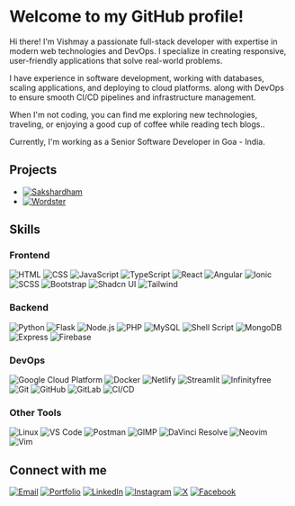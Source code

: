 # Welcome to my GitHub profile! 

Hi there! I'm Vishmay a passionate full-stack developer with expertise in modern web technologies and DevOps. I specialize in creating responsive, user-friendly applications that solve real-world problems.

I have experience in software development, working with databases, scaling applications, and deploying to cloud platforms. along with DevOps to ensure smooth CI/CD pipelines and infrastructure management.

When I'm not coding, you can find me exploring new technologies, traveling, or enjoying a good cup of coffee while reading tech blogs..

Currently, I'm working as a Senior Software Developer in Goa - India.

## Projects
- [![Sakshardham](https://img.shields.io/badge/-sakshardham-123c76?logo=react&logoColor=white)](https://sakshardham.org/)
- [![Wordster](https://img.shields.io/badge/-wordster-1f2937?logo=react&logoColor=white)](https://github.com/vishmaycode/wordster)

## Skills

### Frontend
![HTML](https://img.shields.io/badge/-HTML-orange?logo=html5&logoColor=white)   ![CSS](https://img.shields.io/badge/-CSS-blue?logo=css3&logoColor=white)   ![JavaScript](https://img.shields.io/badge/-JavaScript-yellow?logo=javascript&logoColor=white)   ![TypeScript](https://img.shields.io/badge/-TypeScript-blue?logo=typescript&logoColor=white)   ![React](https://img.shields.io/badge/-React-78934b?logo=react&logoColor=white)   ![Angular](https://img.shields.io/badge/-Angular-red?logo=angular&logoColor=white)   ![Ionic](https://img.shields.io/badge/-Ionic-3880FF?logo=ionic&logoColor=white)   ![SCSS](https://img.shields.io/badge/-SCSS-CC6699?logo=sass&logoColor=white)   ![Bootstrap](https://img.shields.io/badge/-Bootstrap-7952B3?logo=bootstrap&logoColor=white)   ![Shadcn UI](https://img.shields.io/badge/-Shadcn_UI-black?logo=shadcnui&logoColor=white)   ![Tailwind](https://img.shields.io/badge/-Tailwind-06B6D4?logo=tailwindcss&logoColor=white)

### Backend
![Python](https://img.shields.io/badge/-Python-3776AB?logo=python&logoColor=white)   ![Flask](https://img.shields.io/badge/-Flask-000000?logo=flask&logoColor=white)   ![Node.js](https://img.shields.io/badge/-Node.js-339933?logo=node.js&logoColor=white)   ![PHP](https://img.shields.io/badge/-PHP-777BB4?logo=php&logoColor=white)   ![MySQL](https://img.shields.io/badge/-MySQL-4479A1?logo=mysql&logoColor=white)   ![Shell Script](https://img.shields.io/badge/-Shell_Script-black?logo=gnu-bash&logoColor=white)   ![MongoDB](https://img.shields.io/badge/-MongoDB-47A248?logo=mongodb&logoColor=white)   ![Express](https://img.shields.io/badge/-Express-000000?logo=express&logoColor=white)   ![Firebase](https://img.shields.io/badge/-Firebase-FFCA28?logo=firebase&logoColor=white)

### DevOps
![Google Cloud Platform](https://img.shields.io/badge/-Google_Cloud_Platform-4285F4?logo=googlecloud&logoColor=white)   ![Docker](https://img.shields.io/badge/-Docker-2496ED?logo=docker&logoColor=white)   ![Netlify](https://img.shields.io/badge/-Netlify-00C7B7?logo=netlify&logoColor=white)   ![Streamlit](https://img.shields.io/badge/-Streamlit-FF4B4B?logo=streamlit&logoColor=white)   ![Infinityfree](https://img.shields.io/badge/-Infinityfree-009688?logo=internetcomputer&logoColor=white)   ![Git](https://img.shields.io/badge/-Git-F05032?logo=git&logoColor=white)   ![GitHub](https://img.shields.io/badge/-GitHub-181717?logo=github&logoColor=white)   ![GitLab](https://img.shields.io/badge/-GitLab-FC6D26?logo=gitlab&logoColor=white)   ![CI/CD](https://img.shields.io/badge/-CI/CD-FF7139?logo=githubactions&logoColor=white)

### Other Tools
![Linux](https://img.shields.io/badge/-Linux-FCC624?logo=linux&logoColor=white)   ![VS Code](https://img.shields.io/badge/-VS_Code-007ACC?logo=visualstudiocode&logoColor=white)   ![Postman](https://img.shields.io/badge/-Postman-FF6C37?logo=postman&logoColor=white)   ![GIMP](https://img.shields.io/badge/-GIMP-5C5543?logo=gimp&logoColor=white)   ![DaVinci Resolve](https://img.shields.io/badge/-DaVinci_Resolve-1A1A1A?logo=davinciresolve&logoColor=white)   ![Neovim](https://img.shields.io/badge/-Neovim-57A143?logo=neovim&logoColor=white)   ![Vim](https://img.shields.io/badge/-Vim-019733?logo=vim&logoColor=white)

## Connect with me
[![Email](https://img.shields.io/badge/-Email-red?logo=gmail&logoColor=white)](mailto:vishmaycode@gmail.com)
[![Portfolio](https://img.shields.io/badge/-Portfolio-black?logo=googlechrome&logoColor=white)]([https://your-portfolio.com](https://vishmayk.netlify.app/))
[![LinkedIn](https://img.shields.io/badge/-LinkedIn-blue?logo=linkedin&logoColor=white)](https://www.linkedin.com/in/vishmay)
[![Instagram](https://img.shields.io/badge/-Instagram-pink?logo=instagram&logoColor=red)](https://www.instagram.com/__vishmay__/)
[![X](https://img.shields.io/badge/-X-blue?logo=x&logoColor=white)](https://x.com/VishmayK7)
[![Facebook](https://img.shields.io/badge/-Facebook-blue?logo=facebook&logoColor=white)](https://www.facebook.com/vishmay.karbotkar)
